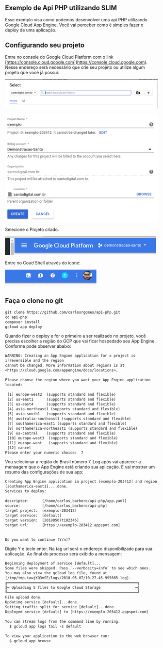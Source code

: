 Exemplo de Api PHP utilizando SLIM
---

Esse exemplo visa como podemos desenvolver uma api PHP utilizando Google Cloud App Engine. 
Você vai perceber como é simples fazer o deploy de uma aplicação.

Configurando seu projeto
---

Entre no console do Google Cloud Platform com o link [https://console.cloud.google.com](https://console.cloud.google.com). Nesse endereço será necessário que crie seu projeto ou utilize algum projeto que você já possui.

![Criação do projeto](imagens/create_project1.png)

![Criação do projeto](imagens/create_project2.png)

Selecione o Projeto criado.

![Selecione o projeto](imagens/select.png)

Entre no Coud Shell através do ícone:

![Selecione o projeto](imagens/cloudshell.png)

Faça o clone no git
---

```
git clone https://github.com/carlosrgomes/api-php.git
cd api-php
composer install
gcloud app deploy

```

Quando fizer o deploy e for o primeiro a ser realizado no projeto, você precisa escolher a região do GCP que vai ficar
hospedado seu App Engine. Conforme pode observar abaixo:

```
WARNING: Creating an App Engine application for a project is irreversible and the region
cannot be changed. More information about regions is at
<https://cloud.google.com/appengine/docs/locations>.

Please choose the region where you want your App Engine application
located:

 [1] europe-west2  (supports standard and flexible)
 [2] us-east1      (supports standard and flexible)
 [3] us-east4      (supports standard and flexible)
 [4] asia-northeast1 (supports standard and flexible)
 [5] asia-south1   (supports standard and flexible)
 [6] australia-southeast1 (supports standard and flexible)
 [7] southamerica-east1 (supports standard and flexible)
 [8] northamerica-northeast1 (supports standard and flexible)
 [9] us-central    (supports standard and flexible)
 [10] europe-west3  (supports standard and flexible)
 [11] europe-west   (supports standard and flexible)
 [12] cancel
Please enter your numeric choice:  7

```
Vou selecionar a região do Brasil número 7. Log após vai aparecer a mensagem que o App Engine está criando sua aplicação.
E vai mostrar um resumo das configurações de sua app:

```
Creating App Engine application in project [exemplo-203412] and region [southamerica-east1]....done.
Services to deploy:

descriptor:      [/home/carlos_barbero/api-php/app.yaml]
source:          [/home/carlos_barbero/api-php]
target project:  [exemplo-203412]
target service:  [default]
target version:  [20180507t102345]
target url:      [https://exemplo-203412.appspot.com]


Do you want to continue (Y/n)?
```

Digite Y e tecle enter.
Na tag url será o endereço disponibilizado para sua aplicação.
Ao final do processo será exibido a mensagem:

```
Beginning deployment of service [default]...
Some files were skipped. Pass `--verbosity=info` to see which ones.
You may also view the gcloud log file, found at
[/tmp/tmp.tawjXQ3mSE/logs/2018.05.07/10.27.45.995665.log].
╔════════════════════════════════════════════════════════════╗
╠═ Uploading 5 files to Google Cloud Storage                ═╣
╚════════════════════════════════════════════════════════════╝
File upload done.
Updating service [default]...done.
Setting traffic split for service [default]...done.
Deployed service [default] to [https://exemplo-203412.appspot.com]

You can stream logs from the command line by running:
  $ gcloud app logs tail -s default

To view your application in the web browser run:
  $ gcloud app browse
```







